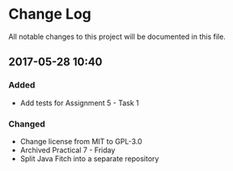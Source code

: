 # Change Log
All notable changes to this project will be documented in this file.

## 2017-05-28 10:40
### Added
- Add tests for Assignment 5 - Task 1

### Changed
- Change license from MIT to GPL-3.0
- Archived Practical 7 - Friday
- Split Java Fitch into a separate repository
